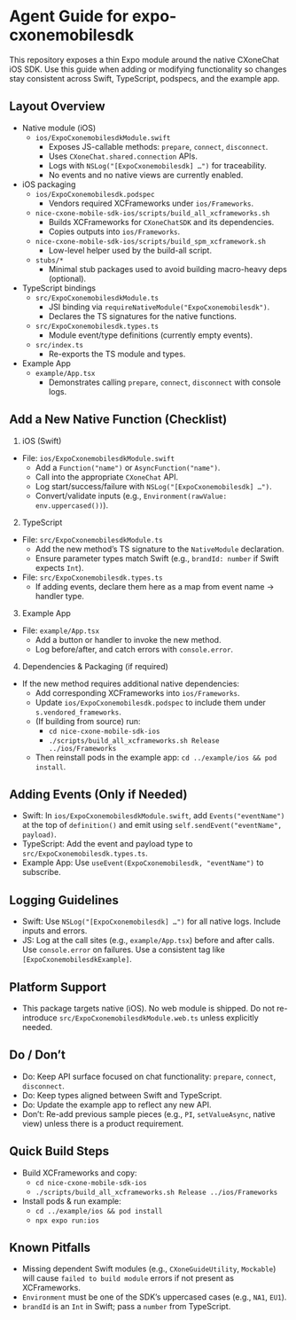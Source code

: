 # Agent Guide for expo-cxonemobilesdk

This repository exposes a thin Expo module around the native CXoneChat iOS SDK.
Use this guide when adding or modifying functionality so changes stay consistent
across Swift, TypeScript, podspecs, and the example app.

## Layout Overview

- Native module (iOS)
  - `ios/ExpoCxonemobilesdkModule.swift`
    - Exposes JS-callable methods: `prepare`, `connect`, `disconnect`.
    - Uses `CXoneChat.shared.connection` APIs.
    - Logs with `NSLog("[ExpoCxonemobilesdk] …")` for traceability.
    - No events and no native views are currently enabled.
- iOS packaging
  - `ios/ExpoCxonemobilesdk.podspec`
    - Vendors required XCFrameworks under `ios/Frameworks`.
  - `nice-cxone-mobile-sdk-ios/scripts/build_all_xcframeworks.sh`
    - Builds XCFrameworks for `CXoneChatSDK` and its dependencies.
    - Copies outputs into `ios/Frameworks`.
  - `nice-cxone-mobile-sdk-ios/scripts/build_spm_xcframework.sh`
    - Low-level helper used by the build-all script.
  - `stubs/*`
    - Minimal stub packages used to avoid building macro-heavy deps (optional).
- TypeScript bindings
  - `src/ExpoCxonemobilesdkModule.ts`
    - JSI binding via `requireNativeModule("ExpoCxonemobilesdk")`.
    - Declares the TS signatures for the native functions.
  - `src/ExpoCxonemobilesdk.types.ts`
    - Module event/type definitions (currently empty events).
  - `src/index.ts`
    - Re-exports the TS module and types.
- Example App
  - `example/App.tsx`
    - Demonstrates calling `prepare`, `connect`, `disconnect` with console logs.

## Add a New Native Function (Checklist)

1) iOS (Swift)
- File: `ios/ExpoCxonemobilesdkModule.swift`
  - Add a `Function("name")` or `AsyncFunction("name")`.
  - Call into the appropriate `CXoneChat` API.
  - Log start/success/failure with `NSLog("[ExpoCxonemobilesdk] …")`.
  - Convert/validate inputs (e.g., `Environment(rawValue: env.uppercased())`).

2) TypeScript
- File: `src/ExpoCxonemobilesdkModule.ts`
  - Add the new method’s TS signature to the `NativeModule` declaration.
  - Ensure parameter types match Swift (e.g., `brandId: number` if Swift expects `Int`).
- File: `src/ExpoCxonemobilesdk.types.ts`
  - If adding events, declare them here as a map from event name → handler type.

3) Example App
- File: `example/App.tsx`
  - Add a button or handler to invoke the new method.
  - Log before/after, and catch errors with `console.error`.

4) Dependencies & Packaging (if required)
- If the new method requires additional native dependencies:
  - Add corresponding XCFrameworks into `ios/Frameworks`.
  - Update `ios/ExpoCxonemobilesdk.podspec` to include them under `s.vendored_frameworks`.
  - (If building from source) run:
    - `cd nice-cxone-mobile-sdk-ios`
    - `./scripts/build_all_xcframeworks.sh Release ../ios/Frameworks`
  - Then reinstall pods in the example app: `cd ../example/ios && pod install`.

## Adding Events (Only if Needed)
- Swift: In `ios/ExpoCxonemobilesdkModule.swift`, add `Events("eventName")` at the top
  of `definition()` and emit using `self.sendEvent("eventName", payload)`.
- TypeScript: Add the event and payload type to `src/ExpoCxonemobilesdk.types.ts`.
- Example App: Use `useEvent(ExpoCxonemobilesdk, "eventName")` to subscribe.

## Logging Guidelines
- Swift: Use `NSLog("[ExpoCxonemobilesdk] …")` for all native logs. Include inputs
  and errors.
- JS: Log at the call sites (e.g., `example/App.tsx`) before and after calls. Use
  `console.error` on failures. Use a consistent tag like `[ExpoCxonemobilesdkExample]`.

## Platform Support
- This package targets native (iOS). No web module is shipped. Do not re-introduce
  `src/ExpoCxonemobilesdkModule.web.ts` unless explicitly needed.

## Do / Don’t
- Do: Keep API surface focused on chat functionality: `prepare`, `connect`, `disconnect`.
- Do: Keep types aligned between Swift and TypeScript.
- Do: Update the example app to reflect any new API.
- Don’t: Re-add previous sample pieces (e.g., `PI`, `setValueAsync`, native view) unless
  there is a product requirement.

## Quick Build Steps
- Build XCFrameworks and copy:
  - `cd nice-cxone-mobile-sdk-ios`
  - `./scripts/build_all_xcframeworks.sh Release ../ios/Frameworks`
- Install pods & run example:
  - `cd ../example/ios && pod install`
  - `npx expo run:ios`

## Known Pitfalls
- Missing dependent Swift modules (e.g., `CXoneGuideUtility`, `Mockable`) will cause
  `failed to build module` errors if not present as XCFrameworks.
- `Environment` must be one of the SDK’s uppercased cases (e.g., `NA1`, `EU1`).
- `brandId` is an `Int` in Swift; pass a `number` from TypeScript.


